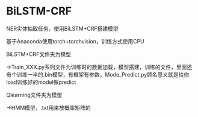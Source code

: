 # BiLSTM-CRF
NER实体抽取任务，使用BiLSTM+CRF搭建模型

基于Anaconda使用torch+torchvision，训练方式使用CPU

BiLSTM+CRF文件夹为模型

->Train_XXX.py系列文件为训练时的数据加载，模型搭建，训练的文件，里面还有个训练一半的.bin模型，有框架有参数，Mode_Predict.py顾名思义就是给你load训练好的model做predict

Qlearning文件夹为模型

->HMM模型，.txt用来放概率矩阵的
